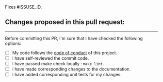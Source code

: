Fixes #ISSUSE_ID.

Changes proposed in this pull request:
-

---

Before committing this PR, I'm sure that I have checked the following options:
- [ ] My code follows the [code of conduct](https://juejin.cn/post/7200724414592679995) of this project.
- [ ] I have self-reviewed the commit code.
- [ ] I have passed make check locally : `make lint`.
- [ ] I have made corresponding changes to the documentation.
- [ ] I have added corresponding unit tests for my changes.
